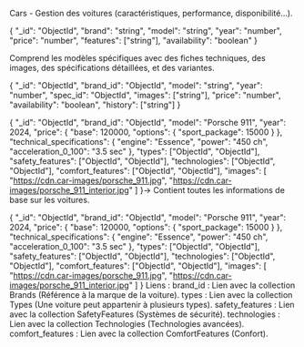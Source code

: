 Cars - Gestion des voitures (caractéristiques, performance, disponibilité…).

{
"_id": "ObjectId",
"brand": "string",
"model": "string",
"year": "number",
"price": "number",
"features": ["string"],
"availability": "boolean"
}

Comprend les modèles spécifiques avec des fiches techniques, des images, des spécifications détaillées, et des variantes.

{
"_id": "ObjectId",
"brand_id": "ObjectId",
"model": "string",
"year": "number",
"spec_id": "ObjectId",
"images": ["string"],
"price": "number",
"availability": "boolean",
"history": ["string"]
}

{
"_id": "ObjectId",
"brand_id": "ObjectId",
"model": "Porsche 911",
"year": 2024,
"price": {
"base": 120000,
"options": {
"sport_package": 15000
}
},
"technical_specifications": {
"engine": "Essence",
"power": "450 ch",
"acceleration_0_100": "3.5 sec"
},
"types": ["ObjectId", "ObjectId"],
"safety_features": ["ObjectId", "ObjectId"],
"technologies": ["ObjectId", "ObjectId"],
"comfort_features": ["ObjectId", "ObjectId"],
"images": [
"https://cdn.car-images/porsche_911.jpg",
"https://cdn.car-images/porsche_911_interior.jpg"
]
}→ Contient toutes les informations de base sur les voitures.

{
"_id": "ObjectId",
"brand_id": "ObjectId",
"model": "Porsche 911",
"year": 2024,
"price": {
"base": 120000,
"options": {
"sport_package": 15000
}
},
"technical_specifications": {
"engine": "Essence",
"power": "450 ch",
"acceleration_0_100": "3.5 sec"
},
"types": ["ObjectId", "ObjectId"],
"safety_features": ["ObjectId", "ObjectId"],
"technologies": ["ObjectId", "ObjectId"],
"comfort_features": ["ObjectId", "ObjectId"],
"images": [
"https://cdn.car-images/porsche_911.jpg",
"https://cdn.car-images/porsche_911_interior.jpg"
]
}
Liens :
brand_id : Lien avec la collection Brands (Référence à la marque de la voiture).
types : Lien avec la collection Types (Une voiture peut appartenir à plusieurs types).
safety_features : Lien avec la collection SafetyFeatures (Systèmes de sécurité).
technologies : Lien avec la collection Technologies (Technologies avancées).
comfort_features : Lien avec la collection ComfortFeatures (Confort).

